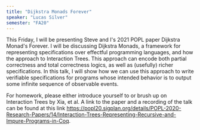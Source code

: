 ```yaml
---
title: "Dijkstra Monads Forever"
speaker: "Lucas Silver"
semester: "FA20"
---
```


This Friday, I will be presenting Steve and I's 2021 POPL paper Dijkstra Monad's Forever. I will be discussing Dijkstra Monads, a framework for representing specifications over effectful programming languages, and how the approach to Interaction Trees. This approach can encode both partial correctness and total correctness logics, as well as (usefully) richer specifications. In this talk, I will show how we can use this approach to write verifiable specifications for programs whose intended behavior is to output some infinite sequence of observable events.

For homework, please either introduce yourself to or brush up on Interaction Trees by Xia, et al. A link to the paper and a recording of the talk can be found at this link https://popl20.sigplan.org/details/POPL-2020-Research-Papers/14/Interaction-Trees-Representing-Recursive-and-Impure-Programs-in-Coq.
